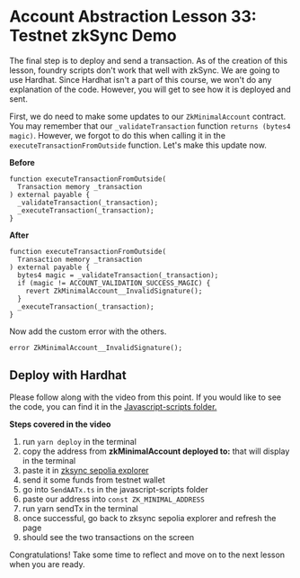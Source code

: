# Account Abstraction Lesson 33: Testnet zkSync Demo

The final step is to deploy and send a transaction. As of the creation of this lesson, foundry scripts don't work that well with zkSync. We are going to use Hardhat. Since Hardhat isn't a part of this course, we won't do any explanation of the code. However, you will get to see how it is deployed and sent.

First, we do need to make some updates to our `ZkMinimalAccount` contract. You may remember that our `_validateTransaction` function `returns (bytes4 magic)`. However, we forgot to do this when calling it in the `executeTransactionFromOutside` function. Let's make this update now.

**Before**

```solidity
function executeTransactionFromOutside(
  Transaction memory _transaction
) external payable {
  _validateTransaction(_transaction);
  _executeTransaction(_transaction);
}
```

**After**

```solidity
function executeTransactionFromOutside(
  Transaction memory _transaction
) external payable {
  bytes4 magic = _validateTransaction(_transaction);
  if (magic != ACCOUNT_VALIDATION_SUCCESS_MAGIC) {
    revert ZkMinimalAccount__InvalidSignature();
  }
  _executeTransaction(_transaction);
}
```

Now add the custom error with the others.

```solidity
error ZkMinimalAccount__InvalidSignature();
```

## Deploy with Hardhat

Please follow along with the video from this point. If you would like to see the code, you can find it in the [Javascript-scripts folder.](https://github.com/Cyfrin/minimal-account-abstraction/tree/main/javascript-scripts)

**Steps covered in the video**

1. run `yarn deploy` in the terminal
2. copy the address from **zkMinimalAccount deployed to:** that will display in the terminal
3. paste it in [zksync sepolia explorer](https://sepolia.explorer.zksync.io/)
4. send it some funds from testnet wallet
5. go into `SendAATx.ts` in the javascript-scripts folder
6. paste our address into `const ZK_MINIMAL_ADDRESS`
7. run yarn sendTx in the terminal
8. once successful, go back to zksync sepolia explorer and refresh the page
9. should see the two transactions on the screen

Congratulations! Take some time to reflect and move on to the next lesson when you are ready.

